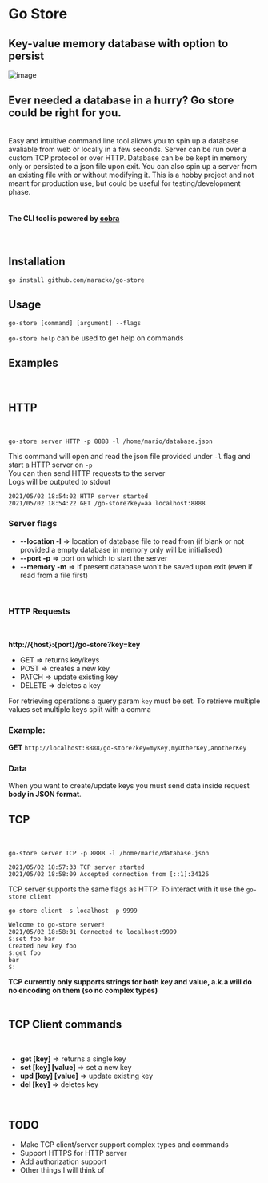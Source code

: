 # Go Store
## Key-value memory database with option to persist
![image](https://i.imgur.com/g0OVt3o.png)


## Ever needed a database in a hurry? Go store could be right for you.  

<br>
Easy and intuitive command line tool allows you to spin up a database avaliable from web or locally in a few seconds.  
Server can be run over a custom TCP protocol or over HTTP.  
Database can be be kept in memory only or persisted to a json file upon exit.  
You can also spin up a server from an existing file with or without modifying it.  
This is a hobby project and not meant for production use, but could be useful for testing/development phase.

<br>
<br> 

#### The CLI tool is powered by [cobra](https://github.com/spf13/cobra)    
<br>  

## Installation

```
go install github.com/maracko/go-store
```

## Usage

```
go-store [command] [argument] --flags
```

`go-store help` can be used to get help on commands

## Examples
<br>

## HTTP
<br> 

```
go-store server HTTP -p 8888 -l /home/mario/database.json
```
This command will open and read the json file provided under `-l` flag and start a HTTP server on `-p`  
You can then send HTTP requests to the server  
Logs will be outputed to stdout
```
2021/05/02 18:54:02 HTTP server started
2021/05/02 18:54:22 GET /go-store?key=aa localhost:8888
```

### Server flags

- **--location -l** => location of database file to read from (if blank or not provided a empty database in memory only will be initialised)
- **--port -p** => port on which to start the server
- **--memory -m** => if present database won't be saved upon exit (even if read from a file first)
<br>

### HTTP Requests
<br>

 **http://{host}:{port}/go-store?key=key**
<br>

- GET => returns key/keys
- POST => creates a new key
- PATCH => update existing key
- DELETE => deletes a key

For retrieving operations a query param `key` must be set. To retrieve multiple values set multiple keys split with a comma
<br>

### Example:  
 **GET**  `http://localhost:8888/go-store?key=myKey,myOtherKey,anotherKey`
<br> 

### Data

When you want to create/update keys you must send data inside request **body in JSON format**.
<br>

## TCP
<br>

```
go-store server TCP -p 8888 -l /home/mario/database.json

2021/05/02 18:57:33 TCP server started
2021/05/02 18:58:09 Accepted connection from [::1]:34126
```
TCP server supports the same flags as HTTP. To interact with it use the `go-store client`

```
go-store client -s localhost -p 9999

Welcome to go-store server!
2021/05/02 18:58:01 Connected to localhost:9999
$:set foo bar
Created new key foo
$:get foo
bar
$:
```
**TCP currently only supports strings for both key and value, a.k.a will do no encoding on them (so no complex types)**  
<br>



## TCP Client commands
<br>

- **get [key]** => returns a single key  
- **set [key] [value]** => set a new key  
- **upd [key] [value]** => update existing key
- **del [key]** => deletes key
<br>

## TODO

- Make TCP client/server support complex types and commands
- Support HTTPS for HTTP server
- Add authorization support
- Other things I will think of

